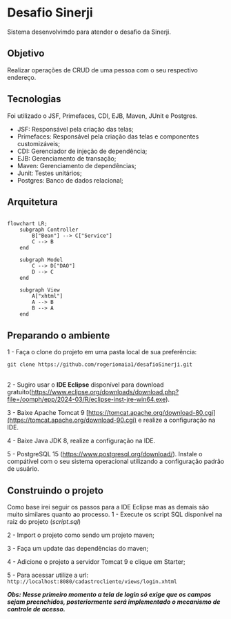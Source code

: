 # Desafio Sinerji

Sistema desenvolvimdo para atender o desafio da Sinerji.

## Objetivo
Realizar operações de CRUD de uma pessoa com o seu respectivo endereço.

## Tecnologias
Foi utilizado o JSF, Primefaces, CDI, EJB, Maven, JUnit e Postgres.
 - JSF: Responsável pela criação das telas;
 - Primefaces: Responsável pela criação das telas e componentes customizáveis;
 - CDI: Gerenciador de injeção de dependência;
 - EJB: Gerenciamento de transação;
 - Maven: Gerenciamento de dependências;
 - Junit: Testes unitários;
 - Postgres: Banco de dados relacional;

## Arquitetura
```mermaid

flowchart LR;
    subgraph Controller
        B["Bean"] --> C["Service"]
        C --> B
    end

    subgraph Model
        C --> D["DAO"]
        D --> C
    end

    subgraph View
        A["xhtml"]
        A --> B
        B --> A
    end

```

## Preparando o ambiente

  1 - Faça o clone do projeto em uma pasta local de sua preferência:

```git clone https://github.com/rogeriomaia1/desafioSinerji.git``` <br/><br/>

  2 - Sugiro usar o **IDE Eclipse** disponível para download gratuito(https://www.eclipse.org/downloads/download.php?file=/oomph/epp/2024-03/R/eclipse-inst-jre-win64.exe).
  
  3 - Baixe Apache Tomcat 9 [https://tomcat.apache.org/download-80.cgi](https://tomcat.apache.org/download-90.cgi) e realize a configuração na IDE.
  
  4 - Baixe Java JDK 8, realize a configuração na IDE.
  
  5 - PostgreSQL 15 (https://www.postgresql.org/download/). Instale o compátível com o seu sistema operacional utilizando a configuração padrão de usuário.



## Construindo o projeto

  Como base irei seguir os passos para  a IDE Eclipse mas as demais são muito similares quanto ao processo.
  1 - Execute os script SQL disponível na raiz do projeto (*script.sql*)
  
  2 - Import o projeto como sendo um projeto maven;
  
  3 - Faça um update das dependências do maven;
  
  4 - Adicione o projeto a servidor Tomcat 9 e clique em Starter;

  5 - Para acessar utilize a url:
```http://localhost:8080/cadastrocliente/views/login.xhtml``` 

 <i><b>Obs: Nesse primeiro momento a tela de login só exige que os campos sejam preenchidos, posteriormente será implementado o mecanismo de controle de acesso.</b></i>
